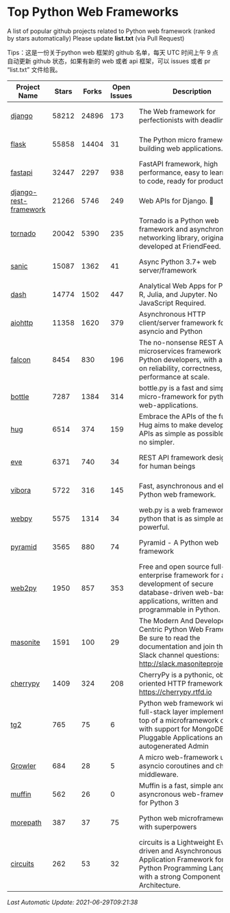 # Top Python Web Frameworks
A list of popular github projects related to Python web framework (ranked by stars automatically)
Please update **list.txt** (via Pull Request)

Tips：这是一份关于python web 框架的 github 名单，每天 UTC 时间上午 9 点自动更新 github 状态，如果有新的 web 或者 api 框架，可以 issues 或者 pr “list.txt” 文件给我。

| Project Name | Stars | Forks | Open Issues | Description | Last Commit |
| ------------ | ----- | ----- | ----------- | ----------- | ----------- |
| [django](https://github.com/django/django) | 58212 | 24896 | 173 | The Web framework for perfectionists with deadlines. | 2021-06-29 06:56:13 |
| [flask](https://github.com/pallets/flask) | 55858 | 14404 | 31 | The Python micro framework for building web applications. | 2021-06-26 15:35:24 |
| [fastapi](https://github.com/tiangolo/fastapi) | 32447 | 2297 | 938 | FastAPI framework, high performance, easy to learn, fast to code, ready for production | 2021-06-09 08:17:27 |
| [django-rest-framework](https://github.com/encode/django-rest-framework) | 21266 | 5746 | 249 | Web APIs for Django. 🎸 | 2021-06-28 12:07:41 |
| [tornado](https://github.com/tornadoweb/tornado) | 20042 | 5390 | 235 | Tornado is a Python web framework and asynchronous networking library, originally developed at FriendFeed. | 2021-05-30 15:33:14 |
| [sanic](https://github.com/sanic-org/sanic) | 15087 | 1362 | 41 | Async Python 3.7+ web server/framework | Build fast. Run fast. | 2021-06-27 20:01:47 |
| [dash](https://github.com/plotly/dash) | 14774 | 1502 | 447 | Analytical Web Apps for Python, R, Julia, and Jupyter. No JavaScript Required. | 2021-06-29 01:40:29 |
| [aiohttp](https://github.com/aio-libs/aiohttp) | 11358 | 1620 | 379 | Asynchronous HTTP client/server framework for asyncio and Python | 2021-06-22 20:23:08 |
| [falcon](https://github.com/falconry/falcon) | 8454 | 830 | 196 | The no-nonsense REST API and microservices framework for Python developers, with a focus on reliability, correctness, and performance at scale. | 2021-06-26 13:51:49 |
| [bottle](https://github.com/bottlepy/bottle) | 7287 | 1384 | 314 | bottle.py is a fast and simple micro-framework for python web-applications. | 2021-01-01 15:17:44 |
| [hug](https://github.com/hugapi/hug) | 6514 | 374 | 159 | Embrace the APIs of the future. Hug aims to make developing APIs as simple as possible, but no simpler. | 2020-08-10 05:07:26 |
| [eve](https://github.com/pyeve/eve) | 6371 | 740 | 34 | REST API framework designed for human beings | 2021-03-14 16:47:07 |
| [vibora](https://github.com/vibora-io/vibora) | 5722 | 316 | 145 | Fast, asynchronous and elegant Python web framework. | 2019-02-11 10:54:12 |
| [webpy](https://github.com/webpy/webpy) | 5575 | 1314 | 34 | web.py is a web framework for python that is as simple as it is powerful.  | 2021-03-03 00:03:19 |
| [pyramid](https://github.com/Pylons/pyramid) | 3565 | 880 | 74 | Pyramid - A Python web framework | 2021-03-15 06:21:30 |
| [web2py](https://github.com/web2py/web2py) | 1950 | 857 | 353 | Free and open source full-stack enterprise framework for agile development of secure database-driven web-based applications, written and programmable in Python. | 2021-06-26 20:08:50 |
| [masonite](https://github.com/MasoniteFramework/masonite) | 1591 | 100 | 29 | The Modern And Developer Centric Python Web Framework. Be sure to read the documentation and join the Slack channel questions: http://slack.masoniteproject.com | 2021-05-28 04:15:49 |
| [cherrypy](https://github.com/cherrypy/cherrypy) | 1409 | 324 | 208 | CherryPy is a pythonic, object-oriented HTTP framework.      https://cherrypy.rtfd.io | 2021-06-17 13:41:18 |
| [tg2](https://github.com/TurboGears/tg2) | 765 | 75 | 6 | Python web framework with full-stack layer implemented on top of a microframework core with support for MongoDB, Pluggable Applications and autogenerated Admin | 2021-05-26 09:26:31 |
| [Growler](https://github.com/pyGrowler/Growler) | 684 | 28 | 5 | A micro web-framework using asyncio coroutines and chained middleware. | 2020-03-08 07:51:41 |
| [muffin](https://github.com/klen/muffin) | 562 | 26 | 0 | Muffin is a fast, simple and asyncronous web-framework for Python 3 | 2021-06-27 15:58:31 |
| [morepath](https://github.com/morepath/morepath) | 387 | 37 | 75 | Python web microframework with superpowers | 2021-04-18 14:33:02 |
| [circuits](https://github.com/circuits/circuits) | 262 | 53 | 32 | circuits is a Lightweight Event driven and Asynchronous Application Framework for the Python Programming Language with a strong Component Architecture. | 2020-12-16 08:37:47 |

*Last Automatic Update: 2021-06-29T09:21:38*